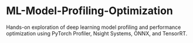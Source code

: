 # ML-Model-Profiling-Optimization
Hands-on exploration of deep learning model profiling and performance optimization using PyTorch Profiler, Nsight Systems, ONNX, and TensorRT.
